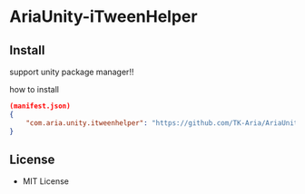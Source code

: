# AriaUnity-iTweenHelper

## Install
support unity package manager!!

how to install
```manifest.json
(manifest.json)
{
    "com.aria.unity.itweenhelper": "https://github.com/TK-Aria/AriaUnity-iTweenHelper.git" 
} 
```


## License
- MIT License
